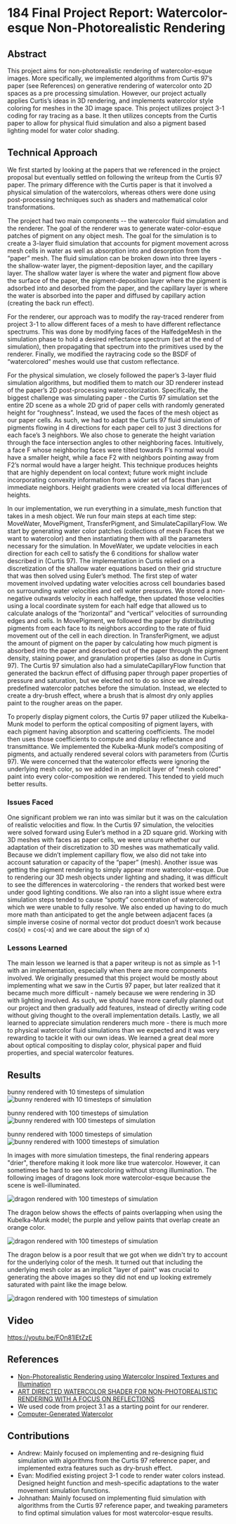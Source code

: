 # 184 Final Project Report: Watercolor-esque Non-Photorealistic Rendering

## Abstract
This project aims for non-photorealistic rendering of watercolor-esque images. More specifically, we implemented algorithms from Curtis 97’s paper (see References) on generative rendering of watercolor onto 2D spaces as a pre processing simulation. However, our project actually applies Curtis’s ideas in 3D rendering, and implements watercolor style coloring for meshes in the 3D image space. This project utilizes project 3-1 coding for ray tracing as a base. It then utilizes concepts from the Curtis paper to allow for physical fluid simulation and also a pigment based lighting model for water color shading. 

## Technical Approach
We first started by looking at the papers that we referenced in the project proposal but eventually settled on following the writeup from the Curtis 97 paper. The primary difference with the Curtis paper is that it involved a physical simulation of the watercolors, whereas others were done using post-processing techniques such as shaders and mathematical color transformations.

The project had two main components -- the watercolor fluid simulation and the renderer. The goal of the renderer was to generate water-color-esque patches of pigment on any object mesh. The goal for the simulation is to create a 3-layer fluid simulation that accounts for pigment movement across mesh cells in water as well as absorption into and desorption from the “paper” mesh. The fluid simulation can be broken down into three layers - the shallow-water layer, the pigment-deposition layer, and the capillary layer. The shallow water layer is where the water and pigment flow above the surface of the paper, the pigment-deposition layer where the pigment is adsorbed into and desorbed from the paper, and the capillary layer is where the water is absorbed into the paper and diffused by capillary action (creating the back run effect).

For the renderer, our approach was to modify the ray-traced renderer from project 3-1 to allow different faces of a mesh to have different reflectance spectrums. This was done by modifying faces of the HalfedgeMesh in the simulation phase to hold a desired reflectance spectrum (set at the end of simulation), then propagating that spectrum into the primitives used by the renderer. Finally, we modified the raytracing code so the BSDF of “watercolored” meshes would use that custom reflectance. 

For the physical simulation, we closely followed the paper’s 3-layer fluid simulation algorithms, but modified them to match our 3D renderer instead of the paper’s 2D post-processing watercolorization. Specifically, the biggest challenge was simulating paper - the Curtis 97 simulation set the entire 2D scene as a whole 2D grid of paper cells with randomly generated height for “roughness”. Instead, we used the faces of the mesh object as our paper cells. As such, we had to adapt the Curtis 97 fluid simulation of pigments flowing in 4 directions for each paper cell to just 3 directions for each face’s 3 neighbors. We also chose to generate the height variation through the face intersection angles to other neighboring faces. Intuitively, a face F whose neighboring faces were tilted towards F’s normal would have a smaller height, while a face F2 with neighbors pointing away from F2’s normal would have a larger height. This technique produces heights that are highly dependent on local context; future work might include incorporating convexity information from a wider set of faces than just immediate neighbors. Height gradients were created via local differences of heights.

In our implementation, we run everything in a simulate_mesh function that takes in a mesh object. We run four main steps at each time step: MoveWater, MovePigment, TransferPigment, and SimulateCapillaryFlow. We start by generating water color patches (collections of mesh Faces that we want to watercolor) and then instantiating them with all the parameters necessary for the simulation. In MoveWater, we update velocities in each direction for each cell to satisfy the 6 conditions for shallow water described in (Curtis 97). The implementation in Curtis relied on a discretization of the shallow water equations based on their grid structure that was then solved using Euler’s method. The first step of water movement involved updating water velocities across cell boundaries based on surrounding water velocities and cell water pressures. We stored a non-negative outwards velocity in each halfedge, then updated those velocities using a local coordinate system for each half edge that allowed us to calculate analogs of the “horizontal” and “vertical” velocities of surrounding edges and cells. In MovePigment, we followed the paper by distributing pigments from each face to its neighbors according to the rate of fluid movement out of the cell in each direction. In TransferPigment, we adjust the amount of pigment on the paper by calculating how much pigment is absorbed into the paper and desorbed out of the paper through the pigment density, staining power, and granulation properties (also as done in Curtis 97). The Curtis 97 simulation also had a simulateCapillaryFlow function that generated the backrun effect of diffusing paper through paper properties of pressure and saturation, but we elected not to do so since we already predefined watercolor patches before the simulation. Instead, we elected to create a dry-brush effect, where a brush that is almost dry only applies paint to the rougher areas on the paper.

To properly display pigment colors, the Curtis 97 paper utilized the Kubelka-Munk model to perform the optical compositing of pigment layers, with each pigment having absorption and scattering coefficients. The model then uses those coefficients to compute and display reflectance and transmittance. We implemented the Kubelka-Munk model’s compositing of pigments, and actually rendered several colors with parameters from (Curtis 97). We were concerned that the watercolor effects were ignoring the underlying mesh color, so we added in an implicit layer of "mesh colored" paint into every color-composition we rendered. This tended to yield much better results.

### Issues Faced

One significant problem we ran into was similar but it was on the calculation of realistic velocities and flow. In the Curtis 97 simulation, the velocities were solved forward using Euler’s method in a 2D square grid.  Working with 3D meshes with faces as paper cells, we were unsure whether our adaptation of their discretization to 3D meshes was mathematically valid. Because we didn’t implement capillary flow, we also did not take into account saturation or capacity of the “paper” (mesh). Another issue was getting the pigment rendering to simply appear more watercolor-esque. Due to rendering our 3D mesh objects under lighting and shading, it was difficult to see the differences in watercoloring - the renders that worked best were under good lighting conditions. We also ran into a slight issue where extra simulation steps tended to cause “spotty” concentration of watercolor, which we were unable to fully resolve. We also ended up having to do much more math than anticipated to get the angle between adjacent faces (a simple inverse cosine of normal vector dot product doesn’t work because cos(x) = cos(-x) and we care about the sign of x)

### Lessons Learned
The main lesson we learned is that a paper writeup is not as simple as 1-1 with an implementation, especially when there are more components involved. We originally presumed that this project would be mostly about implementing what we saw in the Curtis 97 paper, but later realized that it became much more difficult - namely because we were rendering in 3D with lighting involved. As such, we should have more carefully planned out our project and then gradually add features, instead of directly writing code without giving thought to the overall implementation details. Lastly, we all learned to appreciate simulation renderers much more - there is much more to physical watercolor fluid simulations than we expected and it was very rewarding to tackle it with our own ideas. We learned a great deal more about optical compositing to display color, physical paper and fluid properties, and special watercolor features.

## Results
bunny rendered with 10 timesteps of simulation
![bunny rendered with 10 timesteps of simulation](/docs/images/bunny_10.png)

bunny rendered with 100 timesteps of simulation
![bunny rendered with 100 timesteps of simulation](/docs/images/bunny_100.png)

bunny rendered with 1000 timesteps of simulation
![bunny rendered with 1000 timesteps of simulation](/docs/images/bunny_1000.png)

In images with more simulation timesteps, the final rendering appears "drier", therefore making it look more like true watercolor.
However, it can sometimes be hard to see watercoloring without strong illumination. The following images of dragons look more watercolor-esque because the scene is well-illuminated.

![dragon rendered with 100 timesteps of simulation](/docs/images/dragon_64_32_colorful.png)

The dragon below shows the effects of paints overlapping when using the Kubelka-Munk model; the purple and yellow paints that overlap create an orange color.

![dragon rendered with 100 timesteps of simulation](/docs/images/dragon_64_32_overlap_100.png)

The dragon below is a poor result that we got when we didn't try to account for the underlying color of the mesh. It turned out that including the underlying mesh color as an implicit "layer of paint" was crucial to generating the above images so they did not end up looking extremely saturated with paint like the image below.

![dragon rendered with 100 timesteps of simulation](../images/dragon_64_32_no_meshbias_100.png)

## Video
https://youtu.be/FOn81lEtZzE

## References
* [Non-Photorealistic Rendering
using Watercolor Inspired Textures and Illumination](https://www.dimap.ufrn.br/~motta/dim102/Projetos/NPR/Lume_PG01.pdf)
* [ART DIRECTED WATERCOLOR SHADER FOR NON-PHOTOREALISTIC
RENDERING WITH A FOCUS ON REFLECTIONS](https://core.ac.uk/download/pdf/154406433.pdf)
* We used code from project 3.1 as a starting point for our renderer.
* [Computer-Generated Watercolor](https://www.cs.princeton.edu/courses/archive/fall00/cs597b/papers/curtis97.pdf)

## Contributions
* Andrew: Mainly focused on implementing and re-designing fluid simulation with algorithms from the Curtis 97 reference paper, and implemented extra features such as dry-brush effect.
* Evan: Modified existing project 3-1 code to render water colors instead. Designed height function and mesh-specific adaptations to the water movement simulation functions.
* Johnathan: Mainly focused on implementing fluid simulation with algorithms from the Curtis 97 reference paper, and tweaking parameters to find optimal simulation values for most watercolor-esque results.
